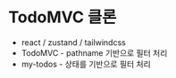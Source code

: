 # TodoMVC 클론

  - react / zustand / tailwindcss
  - TodoMVC - pathname 기반으로 필터 처리
  - my-todos - 상태를 기반으로 필터 처리
